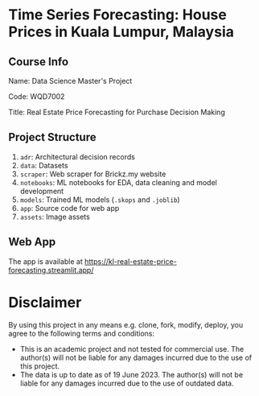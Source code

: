 # Time Series Forecasting: House Prices in Kuala Lumpur, Malaysia

## Course Info
Name: Data Science Master's Project

Code: WQD7002

Title: Real Estate Price Forecasting for Purchase Decision Making

## Project Structure
1. `adr`: Architectural decision records
2. `data`: Datasets
3. `scraper`: Web scraper for Brickz.my website
4. `notebooks`: ML notebooks for EDA, data cleaning and model development
5. `models`: Trained ML models (`.skops` and `.joblib`)
6. `app`: Source code for web app
7. `assets`: Image assets

## Web App
The app is available at https://kl-real-estate-price-forecasting.streamlit.app/

# Disclaimer
By using this project in any means e.g. clone, fork, modify, deploy, you agree to the following terms and conditions:
- This is an academic project and not tested for commercial use. The author(s) will not be liable for any damages incurred due to the use of this project.
- The data is up to date as of 19 June 2023. The author(s) will not be liable for any damages incurred due to the use of outdated data.